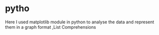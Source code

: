 # pytho
Here I used matplotlib module in python to analyse the data and represent them in a graph format
,List Comprehensions
